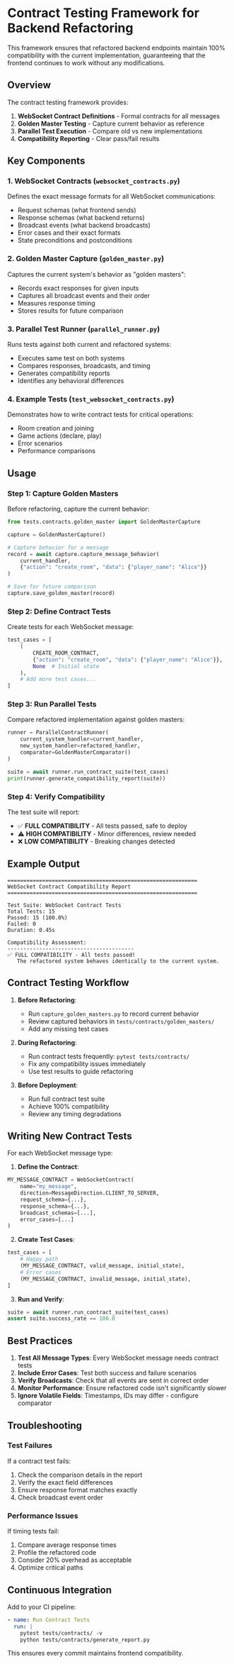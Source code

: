 # Contract Testing Framework for Backend Refactoring

This framework ensures that refactored backend endpoints maintain 100% compatibility with the current implementation, guaranteeing that the frontend continues to work without any modifications.

## Overview

The contract testing framework provides:
1. **WebSocket Contract Definitions** - Formal contracts for all messages
2. **Golden Master Testing** - Capture current behavior as reference
3. **Parallel Test Execution** - Compare old vs new implementations
4. **Compatibility Reporting** - Clear pass/fail results

## Key Components

### 1. WebSocket Contracts (`websocket_contracts.py`)
Defines the exact message formats for all WebSocket communications:
- Request schemas (what frontend sends)
- Response schemas (what backend returns)
- Broadcast events (what backend broadcasts)
- Error cases and their exact formats
- State preconditions and postconditions

### 2. Golden Master Capture (`golden_master.py`)
Captures the current system's behavior as "golden masters":
- Records exact responses for given inputs
- Captures all broadcast events and their order
- Measures response timing
- Stores results for future comparison

### 3. Parallel Test Runner (`parallel_runner.py`)
Runs tests against both current and refactored systems:
- Executes same test on both systems
- Compares responses, broadcasts, and timing
- Generates compatibility reports
- Identifies any behavioral differences

### 4. Example Tests (`test_websocket_contracts.py`)
Demonstrates how to write contract tests for critical operations:
- Room creation and joining
- Game actions (declare, play)
- Error scenarios
- Performance comparisons

## Usage

### Step 1: Capture Golden Masters
Before refactoring, capture the current behavior:

```python
from tests.contracts.golden_master import GoldenMasterCapture

capture = GoldenMasterCapture()

# Capture behavior for a message
record = await capture.capture_message_behavior(
    current_handler,
    {"action": "create_room", "data": {"player_name": "Alice"}}
)

# Save for future comparison
capture.save_golden_master(record)
```

### Step 2: Define Contract Tests
Create tests for each WebSocket message:

```python
test_cases = [
    (
        CREATE_ROOM_CONTRACT,
        {"action": "create_room", "data": {"player_name": "Alice"}},
        None  # Initial state
    ),
    # Add more test cases...
]
```

### Step 3: Run Parallel Tests
Compare refactored implementation against golden masters:

```python
runner = ParallelContractRunner(
    current_system_handler=current_handler,
    new_system_handler=refactored_handler,
    comparator=GoldenMasterComparator()
)

suite = await runner.run_contract_suite(test_cases)
print(runner.generate_compatibility_report(suite))
```

### Step 4: Verify Compatibility
The test suite will report:
- ✅ **FULL COMPATIBILITY** - All tests passed, safe to deploy
- ⚠️  **HIGH COMPATIBILITY** - Minor differences, review needed
- ❌ **LOW COMPATIBILITY** - Breaking changes detected

## Example Output

```
============================================================
WebSocket Contract Compatibility Report
============================================================

Test Suite: WebSocket Contract Tests
Total Tests: 15
Passed: 15 (100.0%)
Failed: 0
Duration: 0.45s

Compatibility Assessment:
----------------------------------------
✅ FULL COMPATIBILITY - All tests passed!
   The refactored system behaves identically to the current system.
```

## Contract Testing Workflow

1. **Before Refactoring**:
   - Run `capture_golden_masters.py` to record current behavior
   - Review captured behaviors in `tests/contracts/golden_masters/`
   - Add any missing test cases

2. **During Refactoring**:
   - Run contract tests frequently: `pytest tests/contracts/`
   - Fix any compatibility issues immediately
   - Use test results to guide refactoring

3. **Before Deployment**:
   - Run full contract test suite
   - Achieve 100% compatibility
   - Review any timing degradations

## Writing New Contract Tests

For each WebSocket message type:

1. **Define the Contract**:
```python
MY_MESSAGE_CONTRACT = WebSocketContract(
    name="my_message",
    direction=MessageDirection.CLIENT_TO_SERVER,
    request_schema={...},
    response_schema={...},
    broadcast_schemas=[...],
    error_cases=[...]
)
```

2. **Create Test Cases**:
```python
test_cases = [
    # Happy path
    (MY_MESSAGE_CONTRACT, valid_message, initial_state),
    # Error cases
    (MY_MESSAGE_CONTRACT, invalid_message, initial_state),
]
```

3. **Run and Verify**:
```python
suite = await runner.run_contract_suite(test_cases)
assert suite.success_rate == 100.0
```

## Best Practices

1. **Test All Message Types**: Every WebSocket message needs contract tests
2. **Include Error Cases**: Test both success and failure scenarios
3. **Verify Broadcasts**: Check that all events are sent in correct order
4. **Monitor Performance**: Ensure refactored code isn't significantly slower
5. **Ignore Volatile Fields**: Timestamps, IDs may differ - configure comparator

## Troubleshooting

### Test Failures
If a contract test fails:
1. Check the comparison details in the report
2. Verify the exact field differences
3. Ensure response format matches exactly
4. Check broadcast event order

### Performance Issues
If timing tests fail:
1. Compare average response times
2. Profile the refactored code
3. Consider 20% overhead as acceptable
4. Optimize critical paths

## Continuous Integration

Add to your CI pipeline:

```yaml
- name: Run Contract Tests
  run: |
    pytest tests/contracts/ -v
    python tests/contracts/generate_report.py
```

This ensures every commit maintains frontend compatibility.